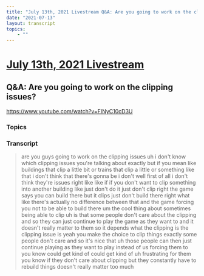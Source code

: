 ```yaml
---
title: "July 13th, 2021 Livestream Q&A: Are you going to work on the clipping issues?"
date: "2021-07-13"
layout: transcript
topics:
    - ""
---
```

# [July 13th, 2021 Livestream](../2021-07-13.md)
## Q&A: Are you going to work on the clipping issues?
https://www.youtube.com/watch?v=FINyC10cD3U

### Topics


### Transcript

> are you guys going to work on the clipping issues uh i don't know which clipping issues you're talking about exactly but if you mean like buildings that clip a little bit or trains that clip a little or something like that i don't think that there's gonna be i don't well first of all i don't think they're issues right like like if if you don't want to clip something into another building like just don't do it just don't clip right the game says you can build there but it clips just don't build there right what like there's actually no difference between that and the game forcing you not to be able to build there um the cool thing about sometimes being able to clip uh is that some people don't care about the clipping and so they can just continue to play the game as they want to and it doesn't really matter to them so it depends what the clipping is the clipping issue is yeah you make the choice to clip things exactly some people don't care and so it's nice that uh those people can then just continue playing as they want to play instead of us forcing them to you know could get kind of could get kind of uh frustrating for them you know if they don't care about clipping but they constantly have to rebuild things doesn't really matter too much
